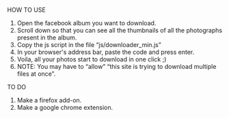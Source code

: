 HOW TO USE

1. Open the facebook album you want to download.
2. Scroll down so that you can see all the thumbnails of all the photographs present in the album.
3. Copy the js script in the file “js/downloader_min.js”
4. In your browser's address bar, paste the code and press enter.
5. Voila, all your photos start to download in one click ;)
6. NOTE: You may have to “allow” “this site is trying to download multiple files at once”.

TO DO

1. Make a firefox add-on.
2. Make a google chrome extension.
